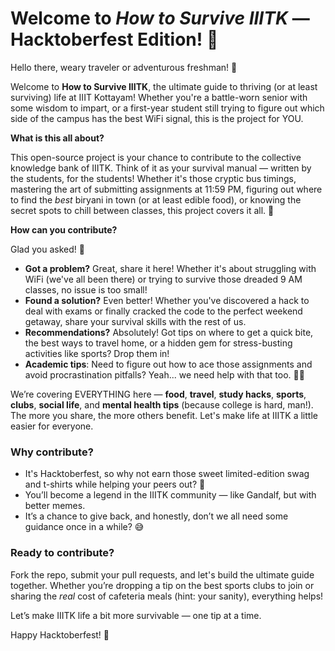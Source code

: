 # Welcome to *How to Survive IIITK* — Hacktoberfest Edition! 🎉

Hello there, weary traveler or adventurous freshman! 🧭

Welcome to **How to Survive IIITK**, the ultimate guide to thriving (or at least surviving) life at IIIT Kottayam! Whether you're a battle-worn senior with some wisdom to impart, or a first-year student still trying to figure out which side of the campus has the best WiFi signal, this is the project for YOU.

**What is this all about?**

This open-source project is your chance to contribute to the collective knowledge bank of IIITK. Think of it as your survival manual — written by the students, for the students! Whether it's those cryptic bus timings, mastering the art of submitting assignments at 11:59 PM, figuring out where to find the *best* biryani in town (or at least edible food), or knowing the secret spots to chill between classes, this project covers it all. 🤘

**How can you contribute?**

Glad you asked! 🌟

- **Got a problem?** Great, share it here! Whether it's about struggling with WiFi (we've all been there) or trying to survive those dreaded 9 AM classes, no issue is too small!
- **Found a solution?** Even better! Whether you've discovered a hack to deal with exams or finally cracked the code to the perfect weekend getaway, share your survival skills with the rest of us.
- **Recommendations?** Absolutely! Got tips on where to get a quick bite, the best ways to travel home, or a hidden gem for stress-busting activities like sports? Drop them in!
- **Academic tips**: Need to figure out how to ace those assignments and avoid procrastination pitfalls? Yeah... we need help with that too. 🤦‍♂️

We’re covering EVERYTHING here — **food**, **travel**, **study hacks**, **sports**, **clubs**, **social life**, and **mental health tips** (because college is hard, man!). The more you share, the more others benefit. Let's make life at IIITK a little easier for everyone.

### Why contribute?

- It's Hacktoberfest, so why not earn those sweet limited-edition swag and t-shirts while helping your peers out? 🎁
- You’ll become a legend in the IIITK community — like Gandalf, but with better memes.
- It’s a chance to give back, and honestly, don’t we all need some guidance once in a while? 😅

### Ready to contribute?

Fork the repo, submit your pull requests, and let's build the ultimate guide together. Whether you’re dropping a tip on the best sports clubs to join or sharing the *real* cost of cafeteria meals (hint: your sanity), everything helps!

Let’s make IIITK life a bit more survivable — one tip at a time.

Happy Hacktoberfest! 🎃
